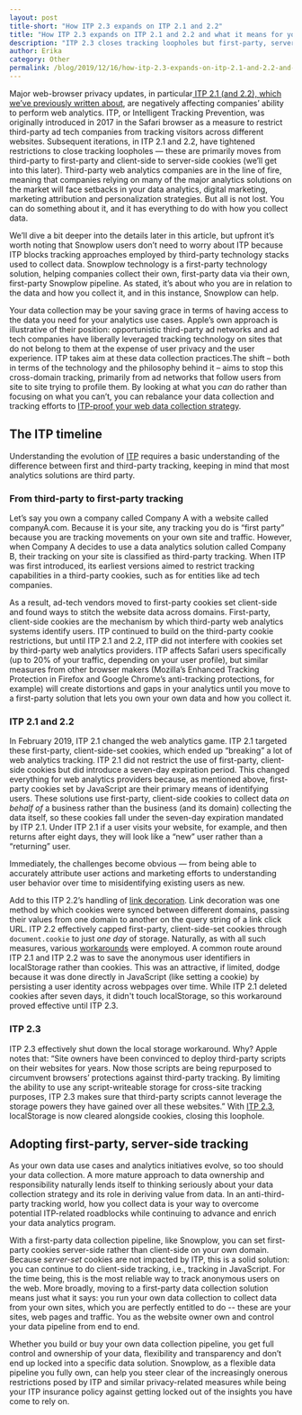```yaml
---
layout: post
title-short: "How ITP 2.3 expands on ITP 2.1 and 2.2"
title: "How ITP 2.3 expands on ITP 2.1 and 2.2 and what it means for your web analytics"
description: "ITP 2.3 closes tracking loopholes but first-party, server-side-set tracking is the light at the end of the tunnel"
author: Erika
category: Other
permalink: /blog/2019/12/16/how-itp-2.3-expands-on-itp-2.1-and-2.2-and-what-it-means-for-your-web-analytics/
---
```


Major web-browser privacy updates, in particular[ ITP 2.1 (and 2.2), which we’ve previously written about](https://snowplowanalytics.com/blog/2019/06/17/how-ITP2.1-works-what-it-means-for-web-analytics/), are negatively affecting companies’ ability to perform web analytics. ITP, or Intelligent Tracking Prevention, was originally introduced in 2017 in the Safari browser as a measure to restrict third-party ad tech companies from tracking visitors across different websites. Subsequent iterations, in ITP 2.1 and 2.2, have tightened restrictions to close tracking loopholes — these are primarily moves from third-party to first-party and client-side to server-side cookies (we’ll get into this later). Third-party web analytics companies are in the line of fire, meaning that companies relying on many of the major analytics solutions on the market will face setbacks in your data analytics, digital marketing, marketing attribution and personalization strategies. But all is not lost. You can do something about it, and it has everything to do with how you collect data.

We’ll dive a bit deeper into the details later in this article, but upfront it’s worth noting that Snowplow users don’t need to worry about ITP because ITP blocks tracking approaches employed by third-party technology stacks used to collect data. Snowplow technology is a first-party technology solution, helping companies collect their own, first-party data via their own, first-party Snowplow pipeline. As stated, it’s about who you are in relation to the data and how you collect it, and in this instance, Snowplow can help. 

Your data collection may be your saving grace in terms of having access to the data you need for your analytics use cases. Apple’s own approach is illustrative of their position: opportunistic third-party ad networks and ad tech companies have liberally leveraged tracking technology on sites that do not belong to them at the expense of user privacy and the user experience. ITP takes aim at these data collection practices.The shift – both in terms of the technology and the philosophy behind it – aims to stop this cross-domain tracking, primarily from ad networks that follow users from site to site trying to profile them. By looking at what you _can_ do rather than focusing on what you can’t, you can rebalance your data collection and tracking efforts to [ITP-proof your web data collection strategy](https://snowplowanalytics.com/blog/2019/06/17/why-ITP2.1-affects-web-analytics-what-to-do-about-it/). 


## The ITP timeline

Understanding the evolution of [ITP](https://webkit.org/blog/category/privacy/) requires a basic understanding of the difference between first and third-party tracking, keeping in mind that most analytics solutions are third party. 


### From third-party to first-party tracking

Let’s say you own a company called Company A with a website called companyA.com. Because it is your site, any tracking you do is “first party” because you are tracking movements on your own site and traffic. However, when Company A decides to use a data analytics solution called Company B, their tracking on your site is classified as third-party tracking. When ITP was first introduced, its earliest versions aimed to restrict tracking capabilities in a third-party cookies, such as for entities like ad tech companies. 

As a result, ad-tech vendors moved to first-party cookies set client-side and found ways to stitch the website data across domains. First-party, client-side cookies are the mechanism by which third-party web analytics systems identify users. ITP continued to build on the third-party cookie restrictions, but until ITP 2.1 and 2.2, ITP did not interfere with cookies set by third-party web analytics providers. ITP affects Safari users specifically (up to 20% of your traffic, depending on your user profile), but similar measures from other browser makers (Mozilla’s Enhanced Tracking Protection in Firefox and Google Chrome’s anti-tracking protections, for example) will create distortions and gaps in your analytics until you move to a first-party solution that lets you own your own data and how you collect it.


### ITP 2.1 and 2.2

In February 2019, ITP 2.1 changed the web analytics game. ITP 2.1 targeted these first-party, client-side-set cookies, which ended up “breaking” a lot of web analytics tracking. ITP 2.1 did not restrict the use of first-party, client-side cookies but did introduce a seven-day expiration period. This changed everything for web analytics providers because, as mentioned above, first-party cookies set by JavaScript are their primary means of identifying users. These solutions use first-party, client-side cookies to collect data _on behalf of_ a business rather than the business (and its domain) collecting the data itself, so these cookies fall under the seven-day expiration mandated by ITP 2.1. Under ITP 2.1 if a user visits your website, for example, and then returns after eight days, they will look like a “new” user rather than a “returning” user. 

Immediately, the challenges become obvious — from being able to accurately attribute user actions and marketing efforts to understanding user behavior over time to misidentifying existing users as new. 

Add to this ITP 2.2’s handling of [link decoration](https://webkit.org/blog/8828/intelligent-tracking-prevention-2-2/). Link decoration was one method by which cookies were synced between different domains, passing their values from one domain to another on the query string of a link click URL. ITP 2.2 effectively capped first-party, client-side-set cookies through `document.cookie` to just _one day_ of storage. Naturally, as with all such measures, various [workarounds](https://www.simoahava.com/analytics/itp-2-1-and-web-analytics/) were employed. A common route around ITP 2.1 and ITP 2.2 was to save the anonymous user identifiers in localStorage rather than cookies. This was an attractive, if limited, dodge because it was done directly in JavaScript (like setting a cookie) by persisting a user identity across webpages over time. While ITP 2.1 deleted cookies after seven days, it didn't touch localStorage, so this workaround proved effective until ITP 2.3.


### ITP 2.3

ITP 2.3 effectively shut down the local storage workaround. Why? Apple notes that: “Site owners have been convinced to deploy third-party scripts on their websites for years. Now those scripts are being repurposed to circumvent browsers’ protections against third-party tracking. By limiting the ability to use any script-writeable storage for cross-site tracking purposes, ITP 2.3 makes sure that third-party scripts cannot leverage the storage powers they have gained over all these websites.” With [ITP 2.3](https://webkit.org/blog/9521/intelligent-tracking-prevention-2-3/), localStorage is now cleared alongside cookies, closing this loophole.


## Adopting first-party, server-side tracking

As your own data use cases and analytics initiatives evolve, so too should your data collection. A more mature approach to data ownership and responsibility naturally lends itself to thinking seriously about your data collection strategy and its role in deriving value from data. In an anti-third-party tracking world, how you collect data is your way to overcome potential ITP-related roadblocks while continuing to advance and enrich your data analytics program.

With a first-party data collection pipeline, like Snowplow, you can set first-party cookies server-side rather than client-side on your own domain. Because _server-set_ cookies are not impacted by ITP, this is a solid solution: you can continue to do client-side tracking, i.e., tracking in JavaScript. For the time being, this is the most reliable way to track anonymous users on the web. More broadly, moving to a first-party data collection solution means just what it says: you run your own data collection to collect data from your own sites, which you are perfectly entitled to do -- these are your sites, web pages and traffic. You as the website owner own and control your data pipeline from end to end. 

Whether you build or buy your own data collection pipeline, you get full control and ownership of your data, flexibility and transparency and don’t end up locked into a specific data solution. Snowplow, as a flexible data pipeline you fully own, can help you steer clear of the increasingly onerous restrictions posed by ITP and similar privacy-related measures while being your ITP insurance policy against getting locked out of the insights you have come to rely on.
